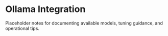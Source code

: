# Ollama Integration

Placeholder notes for documenting available models, tuning guidance, and operational tips.
